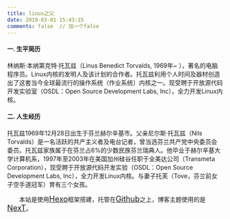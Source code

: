 ```yaml
---
title: linus之父
date: 2019-03-01 15:43:15
comments: false  // 加一个false
---
```

#### 一. 生平简历
林纳斯·本纳第克特·托瓦兹（Linus Benedict Torvalds, 1969年~ ），著名的电脑程序员。Linux内核的发明人及该计划的合作者。托瓦兹利用个人时间及器材创造出了这套当今全球最流行的操作系统（作业系统）内核之一。现受聘于开放源代码开发实验室（OSDL：Open Source Development Labs, Inc），全力开发Linux内核。

#### 二. 人生经历
托瓦兹1969年12月28日出生于芬兰赫尔辛基市。父亲尼尔斯·托瓦兹（Nils Torvalds）是一名活跃的共产主义者及电台记者，曾当选芬兰共产党中央委员会委员。托瓦兹家族属于在芬兰占6%的少数民族芬兰瑞典人。他毕业于赫尔辛基大学计算机系，1997年至2003年在美国加州硅谷任职于全美达公司（Transmeta Corporation），现受聘于开放源代码开发实验（OSDL：Open Source Development Labs, Inc），全力开发Linux内核。与妻子托芙（Tove，芬兰前女子空手道冠军）育有三个女孩。

&emsp;&emsp;本站是使用<font size=4>[Hexo](https://hexo.io)</font>框架搭建，托管在<font size=4>[Github](https://github.com/gradyu)</font>之上，博客主题使用的是<font size=4>[NexT](http://theme-next.iissnan.com)</font>。

<!-- HTML方式: 直接在 Markdown 文件中编写 HTML 来调用 -->
<!-- 其中 class="blockquote-center" 是必须的 -->
<!--  <blockquote class="blockquote-center">blah blah blah</blockquote> -->

  <!-- 标签 方式，要求版本在0.4.5或以上 -->
<!-- {% centerquote %}blah blah blah{% endcenterquote %} -->
